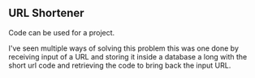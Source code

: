 ## URL Shortener

Code can be used for a project. 

I've seen multiple ways of solving this problem this was one done by receiving input of a URL and storing it inside a database a long with the short url code and retrieving the code to bring back the input URL. 